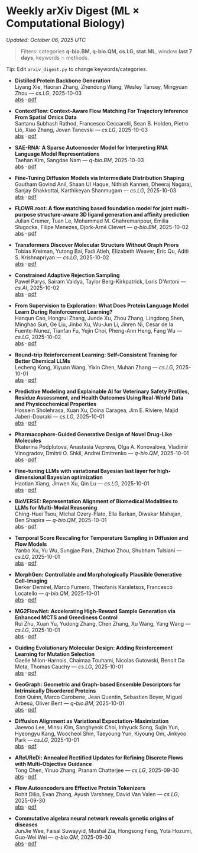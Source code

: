 # Weekly arXiv Digest (ML × Computational Biology)

*Updated: October 06, 2025 UTC*

> Filters: categories **q-bio.BM, q-bio.QM, cs.LG, stat.ML**, window **last 7 days**, keywords ∩ methods.

Tip: Edit `arxiv_digest.py` to change keywords/categories.

- **Distilled Protein Backbone Generation**  
  Liyang Xie, Haoran Zhang, Zhendong Wang, Wesley Tansey, Mingyuan Zhou — *cs.LG*, 2025-10-03  
  [abs](http://arxiv.org/abs/2510.03095v1) · [pdf](http://arxiv.org/pdf/2510.03095v1.pdf)  

- **ContextFlow: Context-Aware Flow Matching For Trajectory Inference From Spatial Omics Data**  
  Santanu Subhash Rathod, Francesco Ceccarelli, Sean B. Holden, Pietro Liò, Xiao Zhang, Jovan Tanevski — *cs.LG*, 2025-10-03  
  [abs](http://arxiv.org/abs/2510.02952v1) · [pdf](http://arxiv.org/pdf/2510.02952v1.pdf)  

- **SAE-RNA: A Sparse Autoencoder Model for Interpreting RNA Language Model Representations**  
  Taehan Kim, Sangdae Nam — *q-bio.BM*, 2025-10-03  
  [abs](http://arxiv.org/abs/2510.02734v1) · [pdf](http://arxiv.org/pdf/2510.02734v1.pdf)  

- **Fine-Tuning Diffusion Models via Intermediate Distribution Shaping**  
  Gautham Govind Anil, Shaan Ul Haque, Nithish Kannen, Dheeraj Nagaraj, Sanjay Shakkottai, Karthikeyan Shanmugam — *cs.LG*, 2025-10-03  
  [abs](http://arxiv.org/abs/2510.02692v1) · [pdf](http://arxiv.org/pdf/2510.02692v1.pdf)  

- **FLOWR.root: A flow matching based foundation model for joint multi-purpose structure-aware 3D ligand generation and affinity prediction**  
  Julian Cremer, Tuan Le, Mohammad M. Ghahremanpour, Emilia Sługocka, Filipe Menezes, Djork-Arné Clevert — *q-bio.BM*, 2025-10-02  
  [abs](http://arxiv.org/abs/2510.02578v1) · [pdf](http://arxiv.org/pdf/2510.02578v1.pdf)  

- **Transformers Discover Molecular Structure Without Graph Priors**  
  Tobias Kreiman, Yutong Bai, Fadi Atieh, Elizabeth Weaver, Eric Qu, Aditi S. Krishnapriyan — *cs.LG*, 2025-10-02  
  [abs](http://arxiv.org/abs/2510.02259v1) · [pdf](http://arxiv.org/pdf/2510.02259v1.pdf)  

- **Constrained Adaptive Rejection Sampling**  
  Paweł Parys, Sairam Vaidya, Taylor Berg-Kirkpatrick, Loris D'Antoni — *cs.AI*, 2025-10-02  
  [abs](http://arxiv.org/abs/2510.01902v1) · [pdf](http://arxiv.org/pdf/2510.01902v1.pdf)  

- **From Supervision to Exploration: What Does Protein Language Model Learn During Reinforcement Learning?**  
  Hanqun Cao, Hongrui Zhang, Junde Xu, Zhou Zhang, Lingdong Shen, Minghao Sun, Ge Liu, Jinbo Xu, Wu-Jun Li, Jinren Ni, Cesar de la Fuente-Nunez, Tianfan Fu, Yejin Choi, Pheng-Ann Heng, Fang Wu — *cs.LG*, 2025-10-02  
  [abs](http://arxiv.org/abs/2510.01571v1) · [pdf](http://arxiv.org/pdf/2510.01571v1.pdf)  

- **Round-trip Reinforcement Learning: Self-Consistent Training for Better Chemical LLMs**  
  Lecheng Kong, Xiyuan Wang, Yixin Chen, Muhan Zhang — *cs.LG*, 2025-10-01  
  [abs](http://arxiv.org/abs/2510.01527v1) · [pdf](http://arxiv.org/pdf/2510.01527v1.pdf)  

- **Predictive Modeling and Explainable AI for Veterinary Safety Profiles, Residue Assessment, and Health Outcomes Using Real-World Data and Physicochemical Properties**  
  Hossein Sholehrasa, Xuan Xu, Doina Caragea, Jim E. Riviere, Majid Jaberi-Douraki — *cs.LG*, 2025-10-01  
  [abs](http://arxiv.org/abs/2510.01520v1) · [pdf](http://arxiv.org/pdf/2510.01520v1.pdf)  

- **Pharmacophore-Guided Generative Design of Novel Drug-Like Molecules**  
  Ekaterina Podplutova, Anastasia Vepreva, Olga A. Konovalova, Vladimir Vinogradov, Dmitrii O. Shkil, Andrei Dmitrenko — *q-bio.QM*, 2025-10-01  
  [abs](http://arxiv.org/abs/2510.01480v1) · [pdf](http://arxiv.org/pdf/2510.01480v1.pdf)  

- **Fine-tuning LLMs with variational Bayesian last layer for high-dimensional Bayesian optimization**  
  Haotian Xiang, Jinwen Xu, Qin Lu — *cs.LG*, 2025-10-01  
  [abs](http://arxiv.org/abs/2510.01471v2) · [pdf](http://arxiv.org/pdf/2510.01471v2.pdf)  

- **BioVERSE: Representation Alignment of Biomedical Modalities to LLMs for Multi-Modal Reasoning**  
  Ching-Huei Tsou, Michal Ozery-Flato, Ella Barkan, Diwakar Mahajan, Ben Shapira — *q-bio.QM*, 2025-10-01  
  [abs](http://arxiv.org/abs/2510.01428v1) · [pdf](http://arxiv.org/pdf/2510.01428v1.pdf)  

- **Temporal Score Rescaling for Temperature Sampling in Diffusion and Flow Models**  
  Yanbo Xu, Yu Wu, Sungjae Park, Zhizhuo Zhou, Shubham Tulsiani — *cs.LG*, 2025-10-01  
  [abs](http://arxiv.org/abs/2510.01184v1) · [pdf](http://arxiv.org/pdf/2510.01184v1.pdf)  

- **MorphGen: Controllable and Morphologically Plausible Generative Cell-Imaging**  
  Berker Demirel, Marco Fumero, Theofanis Karaletsos, Francesco Locatello — *q-bio.QM*, 2025-10-01  
  [abs](http://arxiv.org/abs/2510.01298v1) · [pdf](http://arxiv.org/pdf/2510.01298v1.pdf)  

- **MG2FlowNet: Accelerating High-Reward Sample Generation via Enhanced MCTS and Greediness Control**  
  Rui Zhu, Xuan Yu, Yudong Zhang, Chen Zhang, Xu Wang, Yang Wang — *cs.LG*, 2025-10-01  
  [abs](http://arxiv.org/abs/2510.00805v1) · [pdf](http://arxiv.org/pdf/2510.00805v1.pdf)  

- **Guiding Evolutionary Molecular Design: Adding Reinforcement Learning for Mutation Selection**  
  Gaelle Milon-Harnois, Chaimaa Touhami, Nicolas Gutowski, Benoit Da Mota, Thomas Cauchy — *cs.LG*, 2025-10-01  
  [abs](http://arxiv.org/abs/2510.00802v1) · [pdf](http://arxiv.org/pdf/2510.00802v1.pdf)  

- **GeoGraph: Geometric and Graph-based Ensemble Descriptors for Intrinsically Disordered Proteins**  
  Eoin Quinn, Marco Carobene, Jean Quentin, Sebastien Boyer, Miguel Arbesú, Oliver Bent — *q-bio.BM*, 2025-10-01  
  [abs](http://arxiv.org/abs/2510.00774v1) · [pdf](http://arxiv.org/pdf/2510.00774v1.pdf)  

- **Diffusion Alignment as Variational Expectation-Maximization**  
  Jaewoo Lee, Minsu Kim, Sanghyeok Choi, Inhyuck Song, Sujin Yun, Hyeongyu Kang, Woocheol Shin, Taeyoung Yun, Kiyoung Om, Jinkyoo Park — *cs.LG*, 2025-10-01  
  [abs](http://arxiv.org/abs/2510.00502v1) · [pdf](http://arxiv.org/pdf/2510.00502v1.pdf)  

- **AReUReDi: Annealed Rectified Updates for Refining Discrete Flows with Multi-Objective Guidance**  
  Tong Chen, Yinuo Zhang, Pranam Chatterjee — *cs.LG*, 2025-09-30  
  [abs](http://arxiv.org/abs/2510.00352v2) · [pdf](http://arxiv.org/pdf/2510.00352v2.pdf)  

- **Flow Autoencoders are Effective Protein Tokenizers**  
  Rohit Dilip, Evan Zhang, Ayush Varshney, David Van Valen — *cs.LG*, 2025-09-30  
  [abs](http://arxiv.org/abs/2510.00351v1) · [pdf](http://arxiv.org/pdf/2510.00351v1.pdf)  

- **Commutative algebra neural network reveals genetic origins of diseases**  
  JunJie Wee, Faisal Suwayyid, Mushal Zia, Hongsong Feng, Yuta Hozumi, Guo-Wei Wei — *q-bio.QM*, 2025-09-30  
  [abs](http://arxiv.org/abs/2509.26566v1) · [pdf](http://arxiv.org/pdf/2509.26566v1.pdf)  

